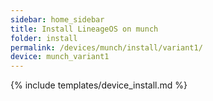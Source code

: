 ```yaml
---
sidebar: home_sidebar
title: Install LineageOS on munch
folder: install
permalink: /devices/munch/install/variant1/
device: munch_variant1
---
```

{% include templates/device_install.md %}
